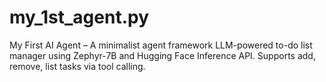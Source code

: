 # my_1st_agent.py
My First AI Agent – A minimalist agent framework LLM-powered to-do list manager using Zephyr-7B and Hugging Face Inference API. Supports add, remove, list tasks via tool calling.
